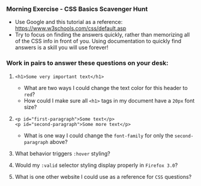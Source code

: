 ### Morning Exercise - CSS Basics Scavenger Hunt

- Use Google and this tutorial as a reference: https://www.w3schools.com/css/default.asp
- Try to focus on finding the answers quickly, rather than memorizing all of the CSS info in front of you. Using documentation to quickly find answers is a skill you will use forever!

### Work in pairs to answer these questions on your desk:
1. `<h1>Some very important text</h1>`
    - What are two ways I could change the text color for this header to `red`?
    - How could I make sure all `<h1>` tags in my document have a `20px` font size?

2. `<p id="first-paragraph">Some text</p>`
   <br>`<p id="second-paragraph">Some more text</p>`

   - What is one way I could change the `font-family` for only the `second-paragraph` above?

3. What behavior triggers `:hover` styling?

4. Would my `:valid` selector styling display properly in `Firefox 3.0`?

5. What is one other website I could use as a reference for `CSS` questions?

